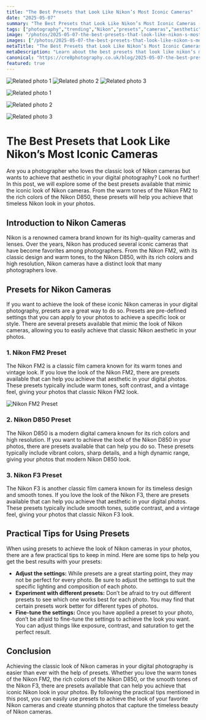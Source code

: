 ```yaml
---
title: "The Best Presets that Look Like Nikon’s Most Iconic Cameras"
date: "2025-05-07"
summary: "The Best Presets that Look Like Nikon’s Most Iconic Cameras - A trending topic in photography."
tags: ["photography","trending","Nikon","presets","cameras","aesthetic","FM2","D850","F3","digital photography","iconic cameras"]
image: "/photos/2025-05-07-the-best-presets-that-look-like-nikon-s-most-iconic-cameras-1.jpg"
images: ["/photos/2025-05-07-the-best-presets-that-look-like-nikon-s-most-iconic-cameras-1.jpg","/photos/2025-05-07-the-best-presets-that-look-like-nikon-s-most-iconic-cameras-2.jpg","/photos/2025-05-07-the-best-presets-that-look-like-nikon-s-most-iconic-cameras-3.jpg"]
metaTitle: "The Best Presets that Look Like Nikon’s Most Iconic Cameras | cre8 Photography"
metaDescription: "Learn about the best presets that look like nikon’s most iconic cameras in photography with practical tips and insights."
canonical: "https://cre8photography.co.uk/blog/2025-05-07-the-best-presets-that-look-like-nikon-s-most-iconic-cameras"
featured: true
---
```


<!-- Gallery as HTML -->

<div class="grid grid-cols-1 sm:grid-cols-2 md:grid-cols-3 gap-4">
  <img src="/photos/2025-05-07-the-best-presets-that-look-like-nikon-s-most-iconic-cameras-1.jpg" alt="Related photo 1" class="w-full rounded-lg" />
<img src="/photos/2025-05-07-the-best-presets-that-look-like-nikon-s-most-iconic-cameras-2.jpg" alt="Related photo 2" class="w-full rounded-lg" />
<img src="/photos/2025-05-07-the-best-presets-that-look-like-nikon-s-most-iconic-cameras-3.jpg" alt="Related photo 3" class="w-full rounded-lg" />
</div>


<!-- Gallery as Markdown -->
![Related photo 1](/photos/2025-05-07-the-best-presets-that-look-like-nikon-s-most-iconic-cameras-1.jpg)


![Related photo 2](/photos/2025-05-07-the-best-presets-that-look-like-nikon-s-most-iconic-cameras-2.jpg)


![Related photo 3](/photos/2025-05-07-the-best-presets-that-look-like-nikon-s-most-iconic-cameras-3.jpg)



# The Best Presets that Look Like Nikon’s Most Iconic Cameras

Are you a photographer who loves the classic look of Nikon cameras but wants to achieve that aesthetic in your digital photography? Look no further! In this post, we will explore some of the best presets available that mimic the iconic look of Nikon cameras. From the warm tones of the Nikon FM2 to the rich colors of the Nikon D850, these presets will help you achieve that timeless Nikon look in your photos.

## Introduction to Nikon Cameras

Nikon is a renowned camera brand known for its high-quality cameras and lenses. Over the years, Nikon has produced several iconic cameras that have become favorites among photographers. From the Nikon FM2, with its classic design and warm tones, to the Nikon D850, with its rich colors and high resolution, Nikon cameras have a distinct look that many photographers love.

## Presets for Nikon Cameras

If you want to achieve the look of these iconic Nikon cameras in your digital photography, presets are a great way to do so. Presets are pre-defined settings that you can apply to your photos to achieve a specific look or style. There are several presets available that mimic the look of Nikon cameras, allowing you to easily achieve that classic Nikon aesthetic in your photos.

### 1. Nikon FM2 Preset

The Nikon FM2 is a classic film camera known for its warm tones and vintage look. If you love the look of the Nikon FM2, there are presets available that can help you achieve that aesthetic in your digital photos. These presets typically include warm tones, soft contrast, and a vintage feel, giving your photos that classic Nikon FM2 look.

![Nikon FM2 Preset](/path/to/nikon_fm2_preset.jpg)

### 2. Nikon D850 Preset

The Nikon D850 is a modern digital camera known for its rich colors and high resolution. If you want to achieve the look of the Nikon D850 in your photos, there are presets available that can help you do so. These presets typically include vibrant colors, sharp details, and a high dynamic range, giving your photos that modern Nikon D850 look.

### 3. Nikon F3 Preset

The Nikon F3 is another classic film camera known for its timeless design and smooth tones. If you love the look of the Nikon F3, there are presets available that can help you achieve that aesthetic in your digital photos. These presets typically include smooth tones, subtle contrast, and a vintage feel, giving your photos that classic Nikon F3 look.

## Practical Tips for Using Presets

When using presets to achieve the look of Nikon cameras in your photos, there are a few practical tips to keep in mind. Here are some tips to help you get the best results with your presets:

- **Adjust the settings:** While presets are a great starting point, they may not be perfect for every photo. Be sure to adjust the settings to suit the specific lighting and composition of each photo.
- **Experiment with different presets:** Don’t be afraid to try out different presets to see which one works best for each photo. You may find that certain presets work better for different types of photos.
- **Fine-tune the settings:** Once you have applied a preset to your photo, don’t be afraid to fine-tune the settings to achieve the look you want. You can adjust things like exposure, contrast, and saturation to get the perfect result.

## Conclusion

Achieving the classic look of Nikon cameras in your digital photography is easier than ever with the help of presets. Whether you love the warm tones of the Nikon FM2, the rich colors of the Nikon D850, or the smooth tones of the Nikon F3, there are presets available that can help you achieve that iconic Nikon look in your photos. By following the practical tips mentioned in this post, you can easily use presets to achieve the look of your favorite Nikon cameras and create stunning photos that capture the timeless beauty of Nikon cameras.

